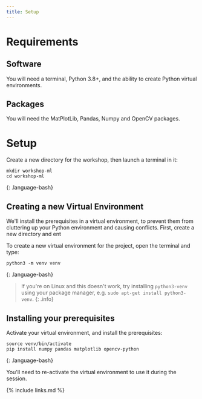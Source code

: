 ```yaml
---
title: Setup
---
```

# Requirements

## Software

You will need a terminal, Python 3.8+, and the ability to create Python virtual environments.

## Packages

You will need the MatPlotLib, Pandas, Numpy and OpenCV packages. 

# Setup

Create a new directory for the workshop, then launch a terminal in it:

~~~
mkdir workshop-ml
cd workshop-ml
~~~
{: .language-bash}

## Creating a new Virtual Environment
We'll install the prerequisites in a virtual environment, to prevent them from cluttering up your Python environment and causing conflicts.
First, create a new directory and ent

To create a new virtual environment for the project, open the terminal and type:

~~~
python3 -m venv venv
~~~
{: .language-bash}

> If you're on Linux and this doesn't work, try installing `python3-venv` using your package manager, e.g. `sudo apt-get install python3-venv`.
{: .info}

## Installing your prerequisites

Activate your virtual environment, and install the prerequisites:

~~~
source venv/bin/activate
pip install numpy pandas matplotlib opencv-python
~~~
{: .language-bash}

You'll need to re-activate the virtual environment to use it during the session.

{% include links.md %}
